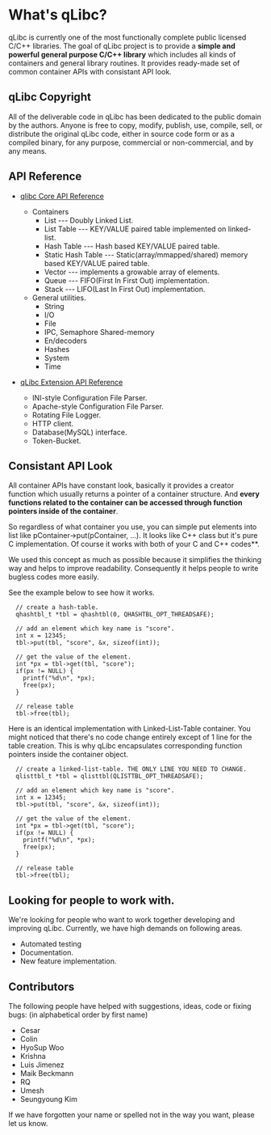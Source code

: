What's qLibc?
=============

qLibc is currently one of the most functionally complete public licensed C/C++ libraries. The goal of qLibc project is to provide a **simple and powerful general purpose C/C++ library** which includes all kinds of containers and general library routines. It provides ready-made set of common container APIs with consistant API look.

## qLibc Copyright

All of the deliverable code in qLibc has been dedicated to the public domain by the authors. Anyone is free to copy, modify, publish, use, compile, sell, or distribute the original qLibc code, either in source code form or as a compiled binary, for any purpose, commercial or non-commercial, and by any means. 

## API Reference

* [qlibc Core API Reference](http://wolkykim.github.io/qlibc/doc/html/files.html)
  * Containers
    * List --- Doubly Linked List.
    * List Table --- KEY/VALUE paired table implemented on linked-list.
    * Hash Table --- Hash based KEY/VALUE paired table.
    * Static Hash Table --- Static(array/mmapped/shared) memory based KEY/VALUE paired table.
    * Vector --- implements a growable array of elements.
    * Queue --- FIFO(First In First Out) implementation.
    * Stack --- LIFO(Last In First Out) implementation.
  * General utilities.
    * String
    * I/O
    * File
    * IPC, Semaphore Shared-memory
    * En/decoders
    * Hashes
    * System
    * Time

* [qLibc Extension API Reference](http://wolkykim.github.io/qlibc/doc/html/files.html)
  * INI-style Configuration File Parser.
  * Apache-style Configuration File Parser.
  * Rotating File Logger.
  * HTTP client.
  * Database(MySQL) interface.
  * Token-Bucket.

## Consistant API Look

All container APIs have constant look, basically it provides a creator function which usually returns a pointer of a container structure. And **every functions related to the container can be accessed through function pointers inside of the container**.

So regardless of what container you use, you can simple put elements into list like pContainer->put(pContainer, ...). It looks like C++ class but it's pure C implementation. Of course it works with both of your C and C++ codes**.

We used this concept as much as possible because it simplifies the thinking way and helps to improve readability. Consequently it helps people to write bugless codes more easily.
 
See the example below to see how it works.

```
  // create a hash-table.
  qhashtbl_t *tbl = qhashtbl(0, QHASHTBL_OPT_THREADSAFE);
  
  // add an element which key name is "score".
  int x = 12345;
  tbl->put(tbl, "score", &x, sizeof(int));
  
  // get the value of the element.
  int *px = tbl->get(tbl, "score");
  if(px != NULL) {
    printf("%d\n", *px);
    free(px);
  }
  
  // release table
  tbl->free(tbl);
```

Here is an identical implementation with Linked-List-Table container.
You might noticed that there's no code change entirely except of 1 line for the table creation.
This is why qLibc encapsulates corresponding function pointers inside the container object.

```
  // create a linked-list-table. THE ONLY LINE YOU NEED TO CHANGE.
  qlisttbl_t *tbl = qlisttbl(QLISTTBL_OPT_THREADSAFE);
  
  // add an element which key name is "score".
  int x = 12345;
  tbl->put(tbl, "score", &x, sizeof(int));
  
  // get the value of the element.
  int *px = tbl->get(tbl, "score");
  if(px != NULL) {
    printf("%d\n", *px);             
    free(px);
  }
  
  // release table
  tbl->free(tbl);
```

## Looking for people to work with.

We're looking for people who want to work together developing and improving qLibc.
Currently, we have high demands on following areas.

* Automated testing
* Documentation.
* New feature implementation.

## Contributors

The following people have helped with suggestions, ideas, code or fixing bugs:
(in alphabetical order by first name)

* Cesar
* Colin
* HyoSup Woo
* Krishna
* Luis Jimenez
* Maik Beckmann
* RQ
* Umesh
* Seungyoung Kim

If we have forgotten your name or spelled not in the way you want, please let us know.
